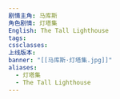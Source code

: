 ```yaml
---
剧情主角: 马库斯
角色剧情: 灯塔集
English: The Tall Lighthouse
tags: 
cssclasses: 
上线版本: 
banner: "[[马库斯·灯塔集.jpg]]"
aliases:
  - 灯塔集
  - The Tall Lighthouse
---
```

